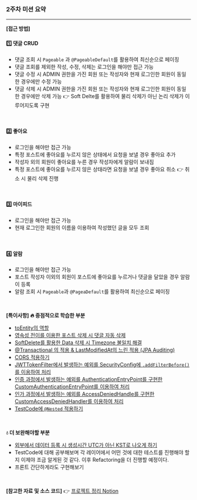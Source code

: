 ### 2주차 미션 요약

------

**[접근 방법]**

#### 1️⃣ 댓글 CRUD
- 댓글 조회 시 `Pageable` 과 `@PageableDefault`를 활용하여 최신순으로 페이징
- 댓글 조회를 제외한 작성, 수정, 삭제는 로그인을 해야만 접근 가능
- 댓글 수정 시 ADMIN 권한을 가진 회원 또는 작성자와 현재 로그인한 회원이 동일한 경우에만 수정 가능
- 댓글 삭제 시 ADMIN 권한을 가진 회원 또는 작성자와 현재 로그인한 회원이 동일한 경우에만 삭제 가능 👉 Soft Delte를 활용하여 물리 삭제가 아닌 논리 삭제가 이루어지도록 구현

<br />

#### 2️⃣ 좋아요
- 로그인을 해야만 접근 가능
- 특정 포스트에 좋아요를 누르지 않은 상태에서 요청을 보낼 경우 좋아요 추가
- 작성자 외의 회원이 좋아요를 누른 경우 작성자에게 알람이 보내짐 
- 특정 포스트에 좋아요를 누르지 않은 상태라면 요청을 보낼 경우 좋아요 취소 
  👉 취소 시 물리 삭제 진행

<br />

#### 3️⃣ 마이피드
- 로그인을 해야만 접근 가능
- 현재 로그인한 회원의 이름을 이용하여 작성했던 글을 모두 조회

<br />

#### 4️⃣ 알람
- 로그인을 해야만 접근 가능
- 포스트 작성자 이외의 회원이 포스트에 좋아요를 누르거나 댓글을 달았을 경우 알람이 등록
- 알람 조회 시 `Pageable`과 `@PageaDefault`를 활용하여 최신순으로 페이징

<br />

**[특이사항]**
**🔥 중점적으로 학습한 부분**
- [toEntity의 역할](https://www.notion.so/toEntity-6788b6649e1047f18b5a63382f1d7396)
- [영속성 전이를 이용한 포스트 삭제 시 댓글 자동 삭제](https://www.notion.so/with-CASCADE-ORPHAN-316e3cbef612410da34ce604f977017e)
- [SoftDelete를 활용한 Data 삭제 시 Timezone 불일치 해결](https://www.notion.so/Soft-Delete-Data-Timezone-58c2f63807624f519dab23d825ad48fd)
- [@Transactional 의 적용 & LastModifiedAt의 느린 적용 (JPA Auditing)](https://www.notion.so/Transactional-LastModifiedAt-JPA-Auditing-b76ecb6742364b21bdec8d613bd20fd5)
- [CORS 적용하기](https://www.notion.so/CORS-2e3f72c67d414aaf91b46325441e5d6a)
- [JWTTokenFilter에서 발생하는 예외를 SecurityConfig에 `.addFilterBefore()`를 이용하여 처리](https://www.notion.so/JwtTokenFilter-Token-Token-514423242a404d869dc2969dc1b42d14)
- [인증 과정에서 발생하는 예외를 AuthenticationEntryPoint를 구현한 CustomAuthenticationEntryPoint를 이용하여 처리](https://www.notion.so/d3e9c6e7ab3649039f7a5dfacaba5c7d)
- [인가 과정에서 발생하는 예외를 AccessDeniedHandle를 구현한 CustomAccessDeniedHandler를 이용하여 처리](https://www.notion.so/18638e45a8a94f54a2af5745d2b108c3)
- [TestCode에 `@Nested` 적용하기](https://www.notion.so/Nested-61b5d686fe8f46948b18f506b57b023c)

<br />

**💧 더 보완해야할 부분**
- [외부에서 데이터 등록 시 생성시간 UTC가 아닌 KST로 나오게 하기](https://www.notion.so/Timezone-UTC-c18b47efc6034c54a8b2f52e7d9b90f3)
- TestCode에 대해 공부해보며 각 레이어에서 어떤 것에 대한 테스트를 진행해야 할지 이제야 조금 알게된 것 같다. 이후 Refactoring을 더 진행할 예정이다.
- 프론트 간단하게라도 구현해보기

<br />

**[참고한 자료 및  소스 코드]**
👉 [프로젝트 정리 Notion](https://www.notion.so/MutsaSNS-39729ab4eea043fda069d4938c8c278d)